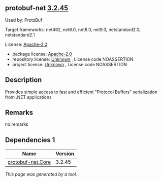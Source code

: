protobuf-net [3.2.45](https://www.nuget.org/packages/protobuf-net/3.2.45)
--------------------

Used by: ProtoBuf

Target frameworks: net462, net6.0, net8.0, net9.0, netstandard2.0, netstandard2.1

License: [Apache-2.0](../../../../licenses/apache-2.0) 

- package license: [Apache-2.0](https://licenses.nuget.org/Apache-2.0) 
- repository license: [Unknown](https://github.com/protobuf-net/protobuf-net) , License code NOASSERTION
- project license: [Unknown](https://github.com/protobuf-net/protobuf-net) , License code NOASSERTION

Description
-----------
Provides simple access to fast and efficient "Protocol Buffers" serialization from .NET applications

Remarks
-----------
no remarks


Dependencies 1
-----------

|Name|Version|
|----------|:----|
|[protobuf-net.Core](../../../../packages/nuget.org/protobuf-net.core/3.2.45)|3.2.45|

*This page was generated by a tool.*